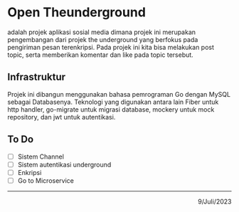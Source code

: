# Open Theunderground
adalah projek aplikasi sosial media dimana projek ini merupakan pengembangan dari projek the underground yang berfokus pada pengiriman pesan terenkripsi. Pada projek ini kita bisa melakukan post topic, serta memberikan komentar dan like pada topic tersebut.

## Infrastruktur
Projek ini dibangun menggunakan bahasa pemrograman Go dengan MySQL sebagai Databasenya. Teknologi yang digunakan antara lain Fiber untuk http handler, go-migrate untuk migrasi database, mockery untuk mock repository, dan jwt untuk autentikasi.

## To Do
- [ ] Sistem Channel
- [ ] Sistem autentikasi underground
- [ ] Enkripsi
- [ ] Go to Microservice

-----
<p align="right">9/Juli/2023</p>
